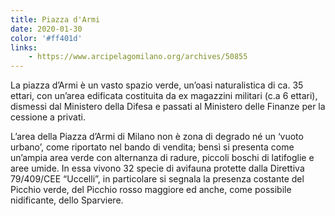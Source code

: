 ```yaml
---
title: Piazza d'Armi
date: 2020-01-30
color: '#ff401d'
links:
    - https://www.arcipelagomilano.org/archives/50855
---
```


La piazza d’Armi è un vasto spazio verde, un’oasi naturalistica di ca. 35 ettari, con un’area edificata costituita da ex magazzini militari (c.a 6 ettari), dismessi dal Ministero della Difesa e passati al Ministero delle Finanze per la cessione a privati. 

L’area della Piazza d’Armi di Milano non è zona di degrado né un ‘vuoto urbano’, come riportato nel bando di vendita; bensì si presenta come un’ampia area verde con alternanza di radure, piccoli boschi di latifoglie e aree umide. In essa vivono 32 specie di avifauna protette dalla Direttiva 79/409/CEE “Uccelli”, in particolare si segnala la presenza costante del Picchio verde, del Picchio rosso maggiore ed anche, come possibile nidificante, dello Sparviere.